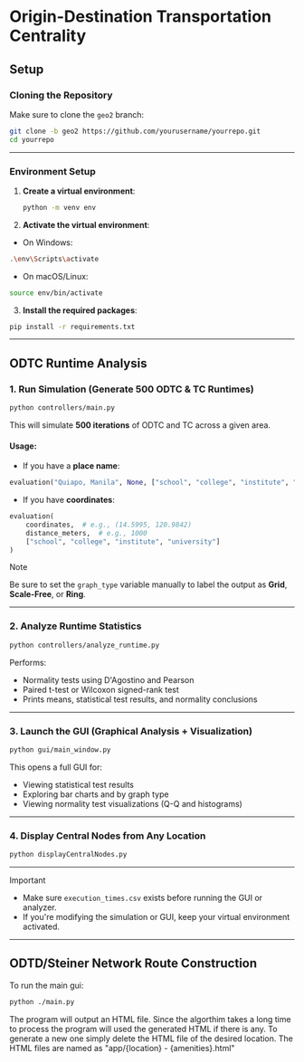 # Origin-Destination Transportation Centrality

## Setup
### Cloning the Repository

Make sure to clone the `geo2` branch:

```sh
git clone -b geo2 https://github.com/yourusername/yourrepo.git
cd yourrepo
```

---

### Environment Setup

1. **Create a virtual environment**:
   ```bash
   python -m venv env
   ```

2. **Activate the virtual environment**:

- On Windows:
```sh
.\env\Scripts\activate
```

- On macOS/Linux:
```sh
source env/bin/activate
```

3. **Install the required packages**:
```sh
pip install -r requirements.txt
```

---

## ODTC Runtime Analysis

### 1. Run Simulation (Generate 500 ODTC & TC Runtimes)

```bash
python controllers/main.py
```

This will simulate **500 iterations** of ODTC and TC across a given area.

####  Usage:
- If you have a **place name**:
```python
evaluation("Quiapo, Manila", None, ["school", "college", "institute", "university"])
```
- If you have **coordinates**:
```python
evaluation(
    coordinates,  # e.g., (14.5995, 120.9842)
    distance_meters,  # e.g., 1000
    ["school", "college", "institute", "university"]
)
```

> [!NOTE]
> Be sure to set the `graph_type` variable manually to label the output as **Grid**, **Scale-Free**, or **Ring**.


---

### 2. Analyze Runtime Statistics

```bash
python controllers/analyze_runtime.py
```

Performs:
- Normality tests using D'Agostino and Pearson
- Paired t-test or Wilcoxon signed-rank test
- Prints means, statistical test results, and normality conclusions

---

### 3. Launch the GUI (Graphical Analysis + Visualization)

```bash
python gui/main_window.py
```

This opens a full GUI for:
- Viewing statistical test results
- Exploring bar charts and by graph type
- Viewing normality test visualizations (Q-Q and histograms)

---

### 4. Display Central Nodes from Any Location

```bash
python displayCentralNodes.py
```

---

> [!IMPORTANT]
> - Make sure `execution_times.csv` exists before running the GUI or analyzer.
> - If you're modifying the simulation or GUI, keep your virtual environment activated.


---

## ODTD/Steiner Network Route Construction

To run the main gui:
```sh
python ./main.py
```

The program will output an HTML file.
Since the algorthim takes a long time to process the program will used the generated HTML if there is any.
To generate a new one simply delete the HTML file of the desired location.
The HTML files are named as "app/{location} - {amenities}.html"



